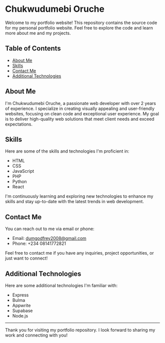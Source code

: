 # Chukwudumebi Oruche

Welcome to my portfolio website! This repository contains the source code for my personal portfolio website. Feel free to explore the code and learn more about me and my projects.

## Table of Contents

- [About Me](#about-me)
- [Skills](#skills)
- [Contact Me](#contact-me)
- [Additional Technologies](#additional-technologies) <!-- New section -->

## About Me

I'm Chukwudumebi Oruche, a passionate web developer with over 2 years of experience. I specialize in creating visually appealing and user-friendly websites, focusing on clean code and exceptional user experience. My goal is to deliver high-quality web solutions that meet client needs and exceed expectations.

## Skills

Here are some of the skills and technologies I'm proficient in:

- HTML
- CSS
- JavaScript
- PHP
- Python
- React

I'm continuously learning and exploring new technologies to enhance my skills and stay up-to-date with the latest trends in web development.

## Contact Me

You can reach out to me via email or phone:

- Email: dumgodfrey2008@gmail.com
- Phone: +234 08141772821

Feel free to contact me if you have any inquiries, project opportunities, or just want to connect!

## Additional Technologies <!-- New section -->

Here are some additional technologies I'm familiar with:

- Express
- Bulma
- Appwrite
- Supabase
- Node.js

---

Thank you for visiting my portfolio repository. I look forward to sharing my work and connecting with you!
